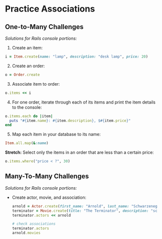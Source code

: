 # Practice Associations

## One-to-Many Challenges

*Solutions for Rails console portions:*

1. Create an item:

  ```ruby
  i = Item.create(name: "lamp", description: "desk lamp", price: 20)
  ```

2. Create an order:

  ```ruby
  o = Order.create
  ```

3. Associate item to order:

  ```ruby
  o.items << i
  ```

4. For one order, iterate through each of its items and print the item details to the console:

  ```ruby
  o.items.each do |item|
    puts "#{item.name}: #{item.description}, $#{item.price}"
  end
  ```

5. Map each item in your database to its name:

  ```ruby
  Item.all.map(&:name)
  ```

**Stretch:** Select only the items in an order that are less than a certain price:

  ```ruby
  o.items.where("price < ?", 30)
  ```

## Many-To-Many Challenges

*Solutions for Rails console portions:*

* Create actor, movie, and association:

  ```ruby
  arnold = Actor.create(first_name: "Arnold", last_name: "Schwarzenegger")
  terminator = Movie.create(title: "The Terminator", description: "science fiction film", year: 1984)
  terminator.actors << arnold

  # check associations
  terminator.actors
  arnold.movies
  ```